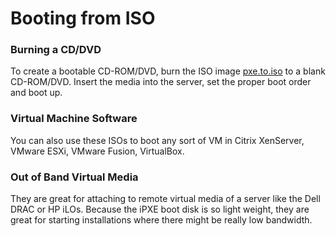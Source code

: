 # Booting from ISO

### Burning a CD/DVD
To create a bootable CD-ROM/DVD, burn the ISO image [pxe.to.iso](https://boot.pxe.to/ipxe/pxe.to.iso) to a blank CD-ROM/DVD.  Insert the media into the server, set the proper boot order and boot up.

### Virtual Machine Software
You can also use these ISOs to boot any sort of VM in Citrix XenServer, VMware ESXi, VMware Fusion, VirtualBox. 

### Out of Band Virtual Media
They are great for attaching to remote virtual media of a server like the Dell DRAC or HP iLOs.  Because the iPXE boot disk is so light weight, they are great for starting installations where there might be really low bandwidth.
